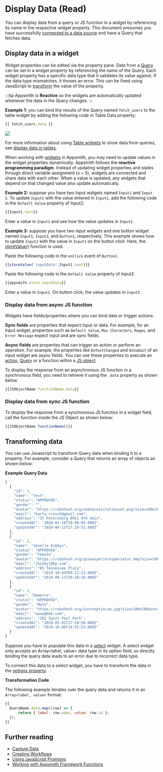 # Display Data (Read)

You can display data from a query or JS function in a widget by referencing its name in the respective widget property. This document presumes you have successfully [connected to a data source](/core-concepts/connecting-to-data-sources) and have a Query that fetches data.

## Display data in a widget

Widget properties can be edited via the property pane. Data from a [Query](/core-concepts/data-access-and-binding/querying-a-database) can be set in a widget property by referencing the name of the Query. Each widget property has a specific data type that it validates its value against. If the data type mismatches, it throws an error. This can be fixed using JavaScript to [transform](#transforming-data) the value of the property. 

:::tip
Appsmith is **Reactive** so the widgets are automatically updated whenever the data in the Query changes.
:::

**Example 1:** you can bind the results of the Query named `fetch_users` to the table widget by adding the following code in Table Data property:

```javascript
{{ fetch_users.data }}
```

![](</img/bind-table_(2)_(4).gif>)

For more information about using [Table widgets](/reference/widgets/table) to show data from queries, see [display data in tables](/reference/widgets/table#display-data-in-tables).

When working with [widgets](/reference/widgets) in Appsmith, you may need to update values in the widget properties dynamically. Appsmith follows the **reactive programming paradigm**. Instead of updating widget properties and states through direct variable assignment (x = 5), widgets are connected and share data with each other. When a value is updated, any widgets that depend on that changed value also update automatically.


**Example 2:** suppose you have two Input widgets named `Input1` and `Input 2`. To update `Input2` with the value entered in `Input1`, add the following code in the `Default Value` property of Input2.

```javascript
{{Input1.text}}
```

Enter a value in `Input1` and see how the value updates in `Input2`.

**Example 3:** suppose you have two input widgets and one button widget named `Input1`, `Input2`, and `Button1`, respectively. This example shows how to update `Input2` with the value in `Input1` on the button click. Here, the [storeValue()](/reference/appsmith-framework/widget-actions/store-value) function is used.

Paste the following code in the `onClick` event of `Button1`. 

```javascript
{{storeValue('inputData',Input1.text)}}
```
Paste the following code in the `Default Value` property of Input2.
```javascript
{{appsmith.store.inputData}}
```

Enter a value in `Input1`. On button click, the value updates in `Input2`.

### Display data from async JS function

Widgets have fields/properties where you can bind data or trigger actions.

**Sync fields** are properties that expect input or data. For example, for an Input widget, properties such as `Default Value`, `Max Characters`, `Regex`, and `Error Message` expect input and are sync fields.

**Async fields** are properties that can trigger an action or perform an operation. For example, the properties like `OnTextChanged` and `OnSubmit` of an input widget are async fields. You can use these properties to execute an [action](/reference/appsmith-framework/widget-actions), [Query](/core-concepts/data-access-and-binding/querying-a-database#running-a-query) or a function within a [JS object](/core-concepts/writing-code/javascript-editor-beta).

To display the response from an asynchronous JS function in a synchronous field, you need to retrieve it using the  `.data` property as shown below

```javascript
{{JSObjectName.functionName.data}}
```

 <VideoEmbed host="youtube" videoId="yn_8gs5w04g" title="Display response from async function in widget field" caption="Display response from async function in widget field"/> 

### Display data from sync JS function

To display the response from a synchronous JS function in a widget field, call the function inside the JS Object as shown below:

``` javascript
{{JSObjectName.functionName()}}
```

## Transforming data

You can use Javascript to transform Query data when binding it to a property. For example, consider a Query that returns an array of objects as shown below:  

**Example Query Data**

```javascript
[
  {
    "id": 1,
    "name": "test",
    "status": "APPROVED",
    "gender": "",
    "avatar": "https://robohash.org/sednecessitatibuset.png?size=100x100&set=set1",
    "email": "barty.crouch@gmail.com",
    "address": "St Petersberg #911 4th main",
    "createdAt": "2020-03-16T18:00:05.000Z",
    "updatedAt": "2020-08-12T17:29:31.980Z"
  },
  {
    "id": 2,
    "name": "Jenelle Kibbys",
    "status": "APPROVED",
    "gender": "Female",
    "avatar": "https://robohash.org/quiaasperiorespariatur.bmp?size=100x100&set=set1",
    "email": "jkibby1@hp.com",
    "address": "85 Tennessee Plaza",
    "createdAt": "2019-10-04T03:22:23.000Z",
    "updatedAt": "2019-09-11T20:18:38.000Z"
  },
  {
    "id": 3,
    "name": "Demetre",
    "status": "APPROVED",
    "gender": "Male",
    "avatar": "https://robohash.org/iustooptiocum.jpg?size=100x100&set=set1",
    "email": "aaaa@bbb.com",
    "address": "262 Saint Paul Park",
    "createdAt": "2020-05-01T17:30:50.000Z",
    "updatedAt": "2019-10-08T14:55:53.000Z"
  }
]
```

Suppose you have to populate this data in a [select](/reference/widgets/select.md) widget. A select widget only accepts an Array\<label, value> data type in its option field, so directly binding the query data leads to an error due to incorrect data type.

To connect this data to a select widget, you have to transform the data in the [options property](/reference/widgets/select#widget-properties).

**Transformation Code**

The following example iterates over the query data and returns it in an `Array<label, value>` format:

```javascript
{{
  QueryName.data.map((row) => {
      return { label: row.name, value: row.id };
  });
}}
```

## Further reading

* [Capture Data](/core-concepts/data-access-and-binding/capturing-data-write)
* [Creating Workflows](/core-concepts/writing-code/workflows)
* [Using JavaScript Promises](/core-concepts/writing-code/javascript-promises)
* [Working with Appsmith Framework Functions](/reference/appsmith-framework)
